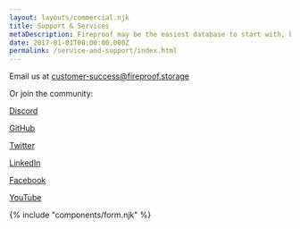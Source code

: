 ```yaml
---
layout: layouts/commercial.njk
title: Support & Services
metaDescription: Fireproof may be the easiest database to start with, but it's also among the most capable. Take our relationship to the next level.
date: 2017-01-01T00:00:00.000Z
permalink: /service-and-support/index.html
---
```


Email us at [customer-success@fireproof.storage](mailto:customer-success@fireproof.storage)

Or join the community:

[Discord](https://discord.gg/cCryrNHePH)

[GitHub](https://github.com/fireproof-storage/fireproof)

[Twitter](https://twitter.com/FireproofStorge)

[LinkedIn](https://www.linkedin.com/company/fireproof-storage/)

[Facebook](https://www.facebook.com/fireproof.storage/)

[YouTube](https://www.youtube.com/channel/UCfDatFbIMScofrlMiV2_fEg)

{% include "components/form.njk" %}
